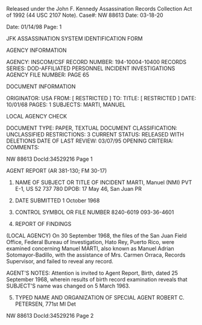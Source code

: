 Released under the John F. Kennedy
Assassination Records Collection Act of
1992 (44 USC 2107 Note). Case#: NW
88613 Date: 03-18-20

Date: 01/14/98
Page: 1

JFK ASSASSINATION SYSTEM
IDENTIFICATION FORM

AGENCY INFORMATION

AGENCY: INSCOM/CSF
RECORD NUMBER: 194-10004-10400
RECORDS SERIES: DOD-AFFILIATED PERSONNEL INCIDENT INVESTIGATIONS
AGENCY FILE NUMBER: PAGE 65

DOCUMENT INFORMATION

ORIGINATOR: USA
FROM: [ RESTRICTED ]
TO:
TITLE: [ RESTRICTED ]
DATE: 10/01/68
PAGES: 1
SUBJECTS: MARTI, MANUEL

LOCAL AGENCY CHECK

DOCUMENT TYPE: PAPER, TEXTUAL DOCUMENT
CLASSIFICATION: UNCLASSIFIED
RESTRICTIONS: 3
CURRENT STATUS: RELEASED WITH DELETIONS
DATE OF LAST REVIEW: 03/07/95
OPENING CRITERIA:
COMMENTS:

NW 88613 DocId:34529216 Page 1

AGENT REPORT
(AR 381-130; FM 30-17)

1. NAME OF SUBJECT OR TITLE OF INCIDENT
MARTI, Manuel (NMI)
PVT E-1, US 52 737 780
DPOB: 17 May 46, San Juan PR

2. DATE SUBMITTED
1 October 1968
3. CONTROL SYMBOL OR FILE NUMBER
8240-6019
093-36-4601

4. REPORT OF FINDINGS

(LOCAL AGENCY) On 30 September 1968, the files of the San Juan Field
Office, Federal Bureau of Investigation, Hato Rey, Puerto Rico, were examined concerning Manuel MARTI, also known as Manuel Adrian Sotomayor-Badillo, with the assistance of Mrs. Carmen Orraca, Records Supervisor, and failed to reveal any record.

AGENT'S NOTES: Attention is invited to Agent Report, Birth, dated 25
September 1968, wherein results of birth record examination reveals that SUBJECT'S
name was changed on 5 March 1963.

5. TYPED NAME AND ORGANIZATION OF SPECIAL AGENT
ROBERT C. PETERSEN, 771st MI Det

NW 88613 DocId:34529216 Page 2
